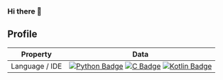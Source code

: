 ### Hi there 👋

## Profile
Property                 | Data  
-------------------------|------
Language / IDE           | [![Python Badge](https://img.shields.io/badge/-Visual%20Studio%20Code-3776AB?style=flat&logo=Python&logoColor=white)](https://github.com/search?l=Python&q=user:Edotnd&type=Repositories) [![C Badge](https://img.shields.io/badge/-Visual%20Studio%20Code-A8B9CC?style=flat&logo=C&logoColor=white)](https://github.com/search?q=user%3AEdotnd&type=Repositories) [![Kotlin Badge](https://img.shields.io/badge/-Android%20Studio-01D277?style=flat&logoColor=white)](https://developer.android.com/studio)
